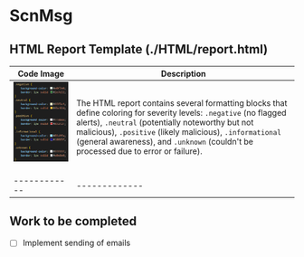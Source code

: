 # ScnMsg

## HTML Report Template (./HTML/report.html)
| Code Image | Description |
|------------|-------------|
| ![Screenshot](./readme_images/html_coloring.png)&nbsp;&nbsp;&nbsp;&nbsp;&nbsp;&nbsp;&nbsp;&nbsp;&nbsp;&nbsp;&nbsp;&nbsp;&nbsp;&nbsp;&nbsp; | The HTML report contains several formatting blocks that define coloring for severity levels: `.negative` (no flagged alerts), `.neutral` (potentially noteworthy but not malicious), `.positive` (likely malicious), `.informational` (general awareness), and `.unknown` (couldn't be processed due to error or failure). |
|------------|-------------|


## Work to be completed
- [ ] Implement sending of emails